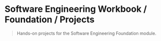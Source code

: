 # Software Engineering Workbook / Foundation / Projects

> Hands-on projects for the Software Engineering Foundation module.
